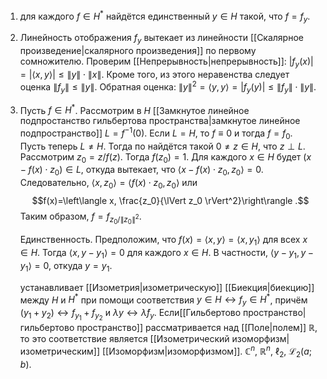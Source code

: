 1) для каждого $f\in H^\ast$ найдётся единственный $y\in H$ такой, что $f=f_y$.

2) Линейность отображения $f_y$ вытекает из линейности [[Скалярное произведение|скалярного произведения]] по первому сомножителю. 
	Проверим [[Непрерывность|непрерывность]]: $\lvert f_y(x) \rvert=\lvert \left\langle x, y\right\rangle  \rvert\leqslant\lVert y \rVert\cdot\lVert x \rVert$.
	Кроме того, из этого неравенства следует оценка $\lVert f_y \rVert\leqslant\lVert y \rVert$. 
	Обратная оценка: $\lVert y \rVert^2=\left\langle y, y\right\rangle =\lvert f_y(y) \rvert\leqslant\lVert f_y \rVert\cdot\lVert y \rVert$.

3) Пусть $f\in H^\ast$. 
	Рассмотрим в $H$ [[Замкнутое линейное подпростанство гильбертова пространства|замкнутое линейное подпространство]] $L=f^{-1}(0)$. Если $L=H$, то $f\equiv 0$ и тогда $f=f_0$. 
	Пусть теперь $L\neq H$. 
	Тогда по найдётся такой $0\ne z\in H$, что $z\perp L$. 
	Рассмотрим $z_0 = z/f(z)$. 
	Тогда $f(z_0)=1$. Для каждого $x\in H$ будет $(x-f(x)\cdot z_0) \in L$, откуда вытекает, что $\left\langle x-f(x)\cdot z_0, z_0\right\rangle =0$. 
	Следовательно, $\left\langle x, z_0\right\rangle =\left\langle f(x)\cdot z_0, z_0\right\rangle$ или $$f(x)=\left\langle x, \frac{z_0}{\lVert z_0 \rVert^2}\right\rangle .$$ 
	Таким образом, $f=f_{z_0/\lVert z_0 \rVert^2}$.
	
	Единственность. Предположим, что $f(x)=\left\langle x, y\right\rangle =\left\langle x, y_1\right\rangle$ для всех $x\in H$. Тогда $\left\langle x, y-y_1\right\rangle =0$ для каждого $x\in H$. В частности, $\left\langle y-y_1, y-y_1\right\rangle =0$, откуда $y=y_1$.
	
	устанавливает [[Изометрия|изометрическую]] [[Биекция|биекцию]] между $H$ и $H^\ast$ при помощи соответствия $y\in H \leftrightarrow f_y\in H^\ast$, причём $(y_1+y_2) \leftrightarrow f_{y_1}+f_{y_2}$ и $\lambda y \leftrightarrow \bar{\lambda}f_y$. 
	Если[[Гильбертово пространство|гильбертово пространство]] рассматривается над [[Поле|полем]] $\mathbb{R}$, то это соответствие является [[Изометрический изоморфизм|изометрическим]] [[Изоморфизм|изоморфизмом]].
	$\mathbb{C}^n$, $\mathbb{R}^n$, $\ell_2$, $\mathcal{L}_2(a;b)$.